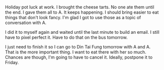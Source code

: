 Holiday pot luck at work. I brought the cheese tarts. No one ate them until the end. I gave them all to A. It keeps happening. I should bring easier to eat things that don't look fancy. I'm glad I got to use those as a topic of conversation with A.

I did it to myself again and waited until the last minute to build an email. I still have to pixel perfect it. Have to do that on the bus tomorrow.

I just need to finish it so I can go to Din Tai Fung tomorrow with A and A. That is the more important thing. I want to eat there with her so much. Chances are though, I'm going to have to cancel it. Ideally, postpone it to Friday.
